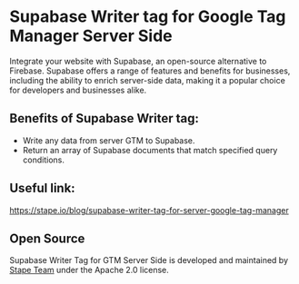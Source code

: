 # Supabase Writer tag for Google Tag Manager Server Side

Integrate your website with Supabase, an open-source alternative to Firebase. Supabase offers a range of features and benefits for businesses, including the ability to enrich server-side data, making it a popular choice for developers and businesses alike.

## Benefits of Supabase Writer tag:
- Write any data from server GTM to Supabase.
- Return an array of Supabase documents that match specified query conditions.

## Useful link:
 https://stape.io/blog/supabase-writer-tag-for-server-google-tag-manager

## Open Source

Supabase Writer Tag for GTM Server Side is developed and maintained by [Stape Team](https://stape.io/) under the Apache 2.0 license.

